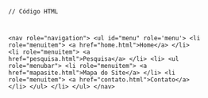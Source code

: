 <Code language='html'>

// Código HTML

&lt;nav role="navigation"&gt;
    &lt;ul id="menu" role='menu'&gt;
        &lt;li role="menuitem"&gt;
            &lt;a href="home.html"&gt;Home&lt;/a&gt;
        &lt;/li&gt;
        &lt;li role="menuitem"&gt;
            &lt;a href="pesquisa.html"&gt;Pesquisa&lt;/a&gt;
        &lt;/li&gt;
        &lt;li&gt;
            &lt;ul role="menubar"&gt;
                &lt;li role="menuitem"&gt;
                    &lt;a href="mapasite.html"&gt;Mapa do Site&lt;/a&gt;
                &lt;/li&gt;
                &lt;li role="menuitem"&gt;
                    &lt;a href="contato.html"&gt;Contato&lt;/a&gt;
                &lt;/li&gt;
            &lt;/ul&gt;
        &lt;/li&gt;
    &lt;/ul&gt;
&lt;/nav&gt;
</Code>
